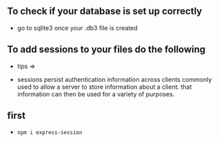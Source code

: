 ## To check if your database is set up correctly

- go to sqlite3 once your .db3 file is created 

## To add sessions to your files do the following

- tips =>

- sessions persist authentication information across clients 
commonly used to allow a server to store information about a client. that information can then be used for a variety of purposes. 

## first 
- `npm i express-session`